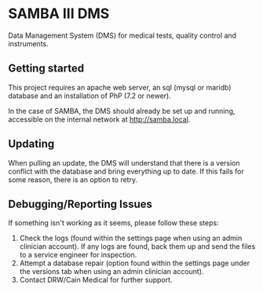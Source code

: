 # SAMBA III DMS

Data Management System (DMS) for medical tests, quality control and instruments.

## Getting started

This project requires an apache web server, an sql (mysql or maridb) database and an installation of PhP (7.2 or newer).

In the case of SAMBA, the DMS should already be set up and running, accessible on the internal network at http://samba.local.

## Updating

When pulling an update, the DMS will understand that there is a version conflict with the database and bring everything up to date. If this fails for some reason, there is an option to retry.

## Debugging/Reporting Issues

If something isn't working as it seems, please follow these steps:

1. Check the logs (found within the settings page when using an admin clinician account). If any logs are found, back them up and send the files to a service engineer for inspection.
2. Attempt a database repair (option found within the settings page under the versions tab when using an admin clinician account).
3. Contact DRW/Cain Medical for further support.

